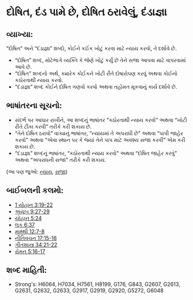 # દોષિત, દંડ પામે છે, દોષિત ઠરાવેલું, દંડાજ્ઞા 

## વ્યાખ્યા: 

“દોષિત” અને “દંડાજ્ઞા” શબ્દો, કોઈને કઈંક ખોટું કરવા માટે ન્યાય કરવો,  તે દર્શાવે છે.

* “દોષિત” શબ્દ, મોટેભાગે વ્યક્તિ કે જેણે ખોટું કર્યું છે તેને સજા આપવા માટે વાપરવામાં આવે છે.
* “દોષિત” શબ્દનો અર્થ, ક્યારેક કોઈકને ખોટી રીતે દોષારોપણ કરવું અથવા કોઈનો કઠોરતાથી ન્યાય કરવો.
* “દંડાજ્ઞા” શબ્દ કોઈને દોષિત ગણવો કરવો અથવા તહોમત મૂકવાનું કાર્ય દર્શાવે છે.

## ભાષાંતરના સૂચનો: 

* સંદર્ભ પર આધાર રાખીને, આ શબ્દનું ભાષાંતર “કઠોરતાથી ન્યાય કરવો” અથવા “ખોટી રીતે ટીકા કરવી” તરીકે કરી શકાય છે.
* “તેને દોષિત ઠરાવો” વાક્યનું ભાષાંતર, “ન્યાયમાં તે અપરાધી છે” અથવા “પાપી જાહેર કરવો” અથવા “એવા સ્થાન પર કે જ્યાં તેને પાપ માટે અવશ્ય સજા કરવી” એમ કરી શકાય છે.
* “દંડાજ્ઞા” શબ્દનું ભાષાંતર, “કઠોરતાથી ન્યાય કરવો” અથવા “દોષિત જાહેર કરવું” અથવા “અપરાધની સજા” તરીકે કરી શકાય.

(આ પણ જુઓ: [ન્યાય](../kt/judge.md), [સજા](../other/punish.md))

## બાઈબલની કલમો: 

* [1 યોહાન 3:19-22](rc://gu/tn/help/1jn/03/19)
* [અયૂબ 9:27-29](rc://gu/tn/help/job/09/27)
* [યોહાન 5:24](rc://gu/tn/help/jhn/05/24)
* [લૂક 6:37](rc://gu/tn/help/luk/06/37)
* [માથ્થી 12:7-8](rc://gu/tn/help/mat/12/07)
* [નીતિવચન 17:15-16](rc://gu/tn/help/pro/17/15)
* [ગીતશાસ્ત્ર 34:21-22](rc://gu/tn/help/psa/034/021)
* [રોમન 5:16-17](rc://gu/tn/help/rom/05/16)

## શબ્દ માહિતી: 

* Strong's: H6064, H7034, H7561, H8199, G176, G843, G2607, G2613, G2631, G2632, G2633, G2917, G2919, G2920, G5272, G6048
